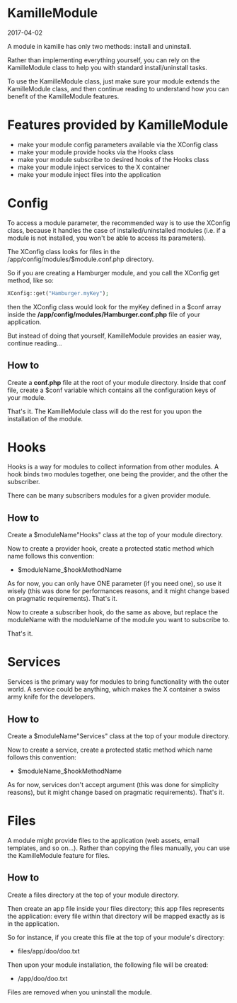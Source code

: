 KamilleModule
===============
2017-04-02


A module in kamille has only two methods: install and uninstall.



Rather than implementing everything yourself, you can rely on the KamilleModule class
to help you with standard install/uninstall tasks.


To use the KamilleModule class, just make sure your module extends the KamilleModule class,
and then continue reading to understand how you can benefit of the KamilleModule features.




Features provided by KamilleModule
======================================

- make your module config parameters available via the XConfig class
- make your module provide hooks via the Hooks class
- make your module subscribe to desired hooks of the Hooks class 
- make your module inject services to the X container 
- make your module inject files into the application 




Config
=========

To access a module parameter, the recommended way is to use the XConfig class, because
it handles the case of installed/uninstalled modules (i.e. if a module is not installed,
you won't be able to access its parameters).


The XConfig class looks for files in the /app/config/modules/$module.conf.php directory.
 
So if you are creating a Hamburger module, and you call the XConfig get method, like so:

```php
XConfig::get("Hamburger.myKey");
```

then the XConfig class would look for the myKey defined in a $conf array inside 
the **/app/config/modules/Hamburger.conf.php** file
of your application.


But instead of doing that yourself, KamilleModule provides an easier way, continue reading...


How to
------------
Create a **conf.php** file at the root of your module directory.
Inside that conf file, create a $conf variable which contains all the configuration keys of your module.

That's it. 
The KamilleModule class will do the rest for you upon the installation of the module. 





Hooks
=========

Hooks is a way for modules to collect information from other modules.
A hook binds two modules together, one being the provider, and the other the subscriber.

There can be many subscribers modules for a given provider module.


How to
-------------

Create a $moduleName"Hooks" class at the top of your module directory.

Now to create a provider hook, create a protected static method which name follows this convention:

- $moduleName_$hookMethodName

As for now, you can only have ONE parameter (if you need one), so use it wisely (this was done for performances reasons,
and it might change based on pragmatic requirements). 
That's it.


Now to create a subscriber hook, do the same as above, but replace the moduleName with the moduleName of the module
you want to subscribe to.

That's it.



Services
=========

Services is the primary way for modules to bring functionality with the outer world.
A service could be anything, which makes the X container a swiss army knife for the developers. 




How to
-------------

Create a $moduleName"Services" class at the top of your module directory.

Now to create a service, create a protected static method which name follows this convention:

- $moduleName_$hookMethodName

As for now, services don't accept argument (this was done for simplicity reasons),
but it might change based on pragmatic requirements). 
That's it.




Files
=========

A module might provide files to the application (web assets, email templates, and so on...).
Rather than copying the files manually, you can use the KamilleModule feature for files.


How to
-------------

Create a files directory at the top of your module directory.

Then create an app file inside your files directory; this app files represents the application:
every file within that directory will be mapped exactly as is in the application.


So for instance, if you create this file at the top of your module's directory:

- files/app/doo/doo.txt

Then upon your module installation, the following file will be created:

- /app/doo/doo.txt


Files are removed when you uninstall the module.





